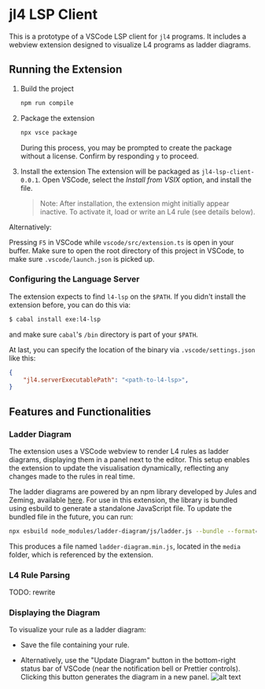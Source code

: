 # jl4 LSP Client

This is a prototype of a VSCode LSP client for `jl4` programs.
It includes a webview extension designed to visualize L4 programs as ladder diagrams.

## Running the Extension

1. Build the project

    ```bash
    npm run compile
    ```

2. Package the extension

    ```bash
    npx vsce package
    ```

    During this process, you may be prompted to create the package without a license. Confirm by responding `y` to proceed.

3. Install the extension
   The extension will be packaged as `jl4-lsp-client-0.0.1`. Open VSCode, select the *Install from VSIX* option, and install the file.
   > Note: After installation, the extension might initially appear inactive. To activate it, load or write an L4 rule (see details below).

Alternatively:

Pressing `F5` in VSCode while `vscode/src/extension.ts` is open in your buffer.
Make sure to open the root directory of this project in VSCode, to make sure `.vscode/launch.json` is picked up.

### Configuring the Language Server

The extension expects to find `l4-lsp` on the `$PATH`. If you didn't install the extension before, you can do this via:

```sh
$ cabal install exe:l4-lsp
```

and make sure `cabal`'s `/bin` directory is part of your `$PATH`.

At last, you can specify the location of the binary via `.vscode/settings.json` like this:

```json
{
    "jl4.serverExecutablePath": "<path-to-l4-lsp>",
}
```

## Features and Functionalities

### Ladder Diagram

The extension uses a VSCode webview to render L4 rules as ladder diagrams, displaying them in a panel next to the editor. This setup enables the extension to update the visualisation dynamically, reflecting any changes made to the rules in real time.

The ladder diagrams are powered by an npm library developed by Jules and Zeming, available [here](https://github.com/JuliaPoo/ladder-diagram). For use in this extension, the library is bundled using esbuild to generate a standalone JavaScript file. To update the bundled file in the future, you can run:

```bash
npx esbuild node_modules/ladder-diagram/js/ladder.js --bundle --format=iife --global-name=LadderDiagram --outfile=media/ladder-diagram.min.js
```

This produces a file named `ladder-diagram.min.js`, located in the `media` folder, which is referenced by the extension.

### L4 Rule Parsing

TODO: rewrite

### Displaying the Diagram

To visualize your rule as a ladder diagram:

- Save the file containing your rule.

- Alternatively, use the "Update Diagram" button in the bottom-right status bar of VSCode (near the notification bell or Prettier controls). Clicking this button generates the diagram in a new panel.
![alt text](screenshots/update-viz.png)

